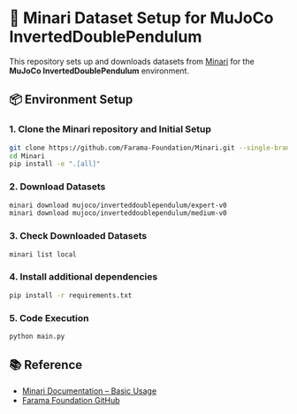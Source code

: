 # 🧠 Minari Dataset Setup for MuJoCo InvertedDoublePendulum

This repository sets up and downloads datasets from [Minari](https://minari.farama.org) for the **MuJoCo InvertedDoublePendulum** environment.

## 📦 Environment Setup

### 1. Clone the Minari repository and Initial Setup

```bash
git clone https://github.com/Farama-Foundation/Minari.git --single-branch
cd Minari
pip install -e ".[all]"
```

### 2. Download Datasets
```bash
minari download mujoco/inverteddoublependulum/expert-v0
minari download mujoco/inverteddoublependulum/medium-v0
```

### 3. Check Downloaded Datasets
```bash
minari list local
```


### 4. Install additional dependencies
```bash
pip install -r requirements.txt
```

### 5. Code Execution
```bash
python main.py
```

## 📚 Reference  
- [Minari Documentation – Basic Usage](https://minari.farama.org/content/basic_usage/)  
- [Farama Foundation GitHub](https://github.com/Farama-Foundation)  
